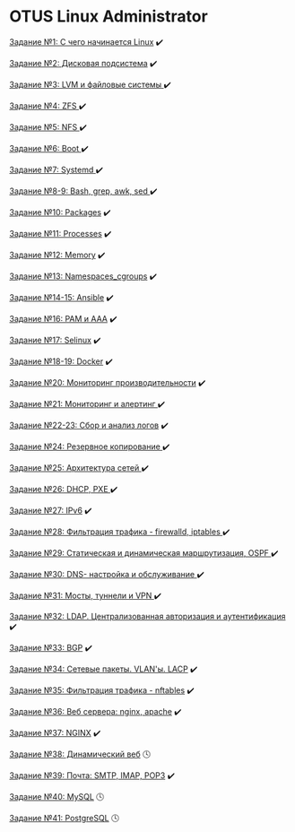 # OTUS Linux Administrator

[Задание №1: С чего начинается Linux](01_start_linux) :heavy_check_mark:

[Задание №2: Дисковая подсистема](02_disk_subsystem) :heavy_check_mark:

[Задание №3: LVM и файловые системы ](03_filesystem_lvm) :heavy_check_mark:

[Задание №4: ZFS ](04_zfs) :heavy_check_mark:

[Задание №5: NFS ](05_nfs_fuse) :heavy_check_mark:

[Задание №6: Boot ](06_boot) :heavy_check_mark:

[Задание №7: Systemd ](07_systemd) :heavy_check_mark:

[Задание №8-9: Bash, grep, awk, sed ](08_09_bash) :heavy_check_mark:

[Задание №10: Packages](10_packages) :heavy_check_mark:

[Задание №11: Processes](11_processes) :heavy_check_mark:

[Задание №12: Memory](12_memory) :heavy_check_mark:

[Задание №13: Namespaces_cgroups](13_namespaces_cgroups) :heavy_check_mark:

[Задание №14-15: Ansible](14_ansible) :heavy_check_mark:

[Задание №16: PAM и AAA](16_pam_aaa) :heavy_check_mark:

[Задание №17: Selinux](17_selinux) :heavy_check_mark:

[Задание №18-19: Docker](18_19_docker) :heavy_check_mark:

[Задание №20: Мониторинг производительности](20_monitor) :heavy_check_mark:

[Задание №21: Мониторинг и алертинг ](21_alert) :heavy_check_mark:

[Задание №22-23: Сбор и анализ логов](22_23_logs) :heavy_check_mark:

[Задание №24: Резервное копирование ](24_backup) :heavy_check_mark:

[Задание №25: Архитектура сетей ](25_network) :heavy_check_mark:

[Задание №26: DHCP, PXE ](26_dhcp_pxe) :heavy_check_mark:

[Задание №27: IPv6](27_ipv6) :heavy_check_mark:

[Задание №28: Фильтрация трафика - firewalld, iptables ](28_firewalld_iptables) :heavy_check_mark:

[Задание №29: Статическая и динамическая маршрутизация, OSPF ](29_ospf) :heavy_check_mark:

[Задание №30: DNS- настройка и обслуживание ](30_dns) :heavy_check_mark:

[Задание №31: Мосты, туннели и VPN ](31_vpn) :heavy_check_mark:

[Задание №32: LDAP. Централизованная авторизация и аутентификация ](32_ldap) :heavy_check_mark:

[Задание №33: BGP](33_bgp) :heavy_check_mark:

[Задание №34: Сетевые пакеты. VLAN'ы. LACP](34_vlan_lacp) :heavy_check_mark:

[Задание №35: Фильтрация трафика - nftables](35_nftables) :heavy_check_mark:

[Задание №36: Веб сервера: nginx, apache](36_web_servers) :heavy_check_mark:

[Задание №37: NGINX](37_nginx) :heavy_check_mark:

[Задание №38: Динамический веб](38_dynamic_web) :clock4:

[Задание №39: Почта: SMTP, IMAP, POP3](39_post) :heavy_check_mark:

[Задание №40: MySQL](40_mysql) :clock4:

[Задание №41: PostgreSQL](41_postgresql) :clock4:
